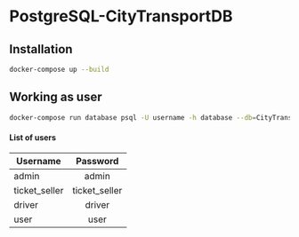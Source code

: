 # PostgreSQL-CityTransportDB

## Installation 
```bash
docker-compose up --build
```

## Working as user
```bash
docker-compose run database psql -U username -h database --db=CityTransportDB
```

#### List of users
| Username      | Password      |
| ------------- |:-------------:|
| admin         | admin         |
| ticket_seller | ticket_seller |
| driver        | driver        |
| user          | user          |

